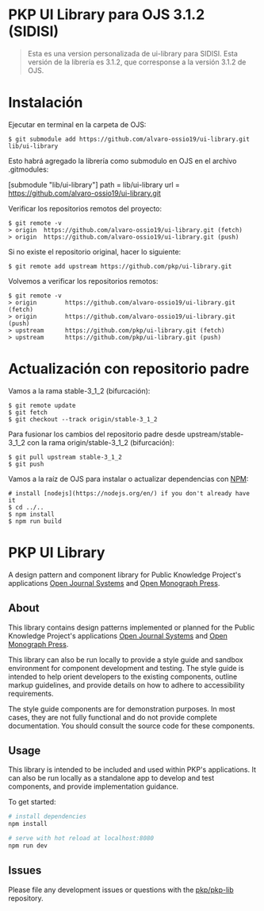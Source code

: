PKP UI Library para OJS 3.1.2 (SIDISI)
=======

> Esta es una version personalizada de ui-library para SIDISI. Esta versión de la librería es 3.1.2, que corresponse a la versión 3.1.2 de OJS.

# Instalación

Ejecutar en terminal en la carpeta de OJS:

    $ git submodule add https://github.com/alvaro-ossio19/ui-library.git  lib/ui-library

Esto habrá agregado la librería como submodulo en OJS en el archivo .gitmodules:

[submodule "lib/ui-library"]
	path = lib/ui-library
	url = https://github.com/alvaro-ossio19/ui-library.git

Verificar los repositorios remotos del proyecto:

    $ git remote -v
    > origin  https://github.com/alvaro-ossio19/ui-library.git (fetch)
    > origin  https://github.com/alvaro-ossio19/ui-library.git (push)

Si no existe el repositorio original, hacer lo siguiente:

    $ git remote add upstream https://github.com/pkp/ui-library.git

Volvemos a verificar los repositorios remotos:

    $ git remote -v
    > origin        https://github.com/alvaro-ossio19/ui-library.git (fetch)
    > origin        https://github.com/alvaro-ossio19/ui-library.git (push)
    > upstream      https://github.com/pkp/ui-library.git (fetch)
    > upstream      https://github.com/pkp/ui-library.git (push)

# Actualización con repositorio padre

Vamos a la rama stable-3_1_2 (bifurcación):

    $ git remote update
    $ git fetch
    $ git checkout --track origin/stable-3_1_2

Para fusionar los cambios del repositorio padre desde upstream/stable-3_1_2 con la rama origin/stable-3_1_2 (bifurcación):

    $ git pull upstream stable-3_1_2
    $ git push

Vamos a la raíz de OJS para instalar o actualizar dependencias con [NPM](https://www.npmjs.com/):

    # install [nodejs](https://nodejs.org/en/) if you don't already have it
    $ cd ../..
    $ npm install
    $ npm run build

# PKP UI Library

A design pattern and component library for Public Knowledge Project's applications [Open Journal Systems](https://pkp.sfu.ca/ojs/) and [Open Monograph Press](https://pkp.sfu.ca/omp/).

## About

This library contains design patterns implemented or planned for the Public Knowledge Project's applications [Open Journal Systems](https://pkp.sfu.ca/ojs/) and [Open Monograph Press](https://pkp.sfu.ca/omp/).

This library can also be run locally to provide a style guide and sandbox environment for component development and testing. The style guide is intended to help orient developers to the existing components, outline markup guidelines, and provide details on how to adhere to accessibility requirements.

The style guide components are for demonstration purposes. In most cases, they are not fully functional and do not provide complete documentation. You should consult the source code for these components.

## Usage

This library is intended to be included and used within PKP's applications. It can also be run locally as a standalone app to develop and test components, and provide implementation guidance.

To get started:

``` bash
# install dependencies
npm install

# serve with hot reload at localhost:8080
npm run dev
```

## Issues

Please file any development issues or questions with the [pkp/pkp-lib](https://github.com/pkp/pkp-lib) repository.
